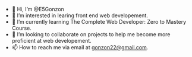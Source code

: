 - 👋 Hi, I’m @E5Gonzon
- 👀 I’m interested in learing front end web developement.
- 🌱 I’m currently learning The Complete Web Developer: Zero to Mastery Course. 
- 💞️ I’m looking to collaborate on projects to help me become more proficient at web developement. 
- 📫 How to reach me via email at gonzon22@gmail.com.

<!---
E5Gonzon/E5Gonzon is a ✨ special ✨ repository because its `README.md` (this file) appears on your GitHub profile.
You can click the Preview link to take a look at your changes.
--->
